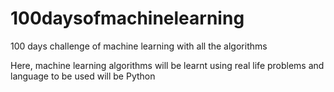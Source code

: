 # 100daysofmachinelearning
100 days challenge of machine learning with all the algorithms 

Here, machine learning algorithms will be learnt using real life problems and language to be used will be Python
